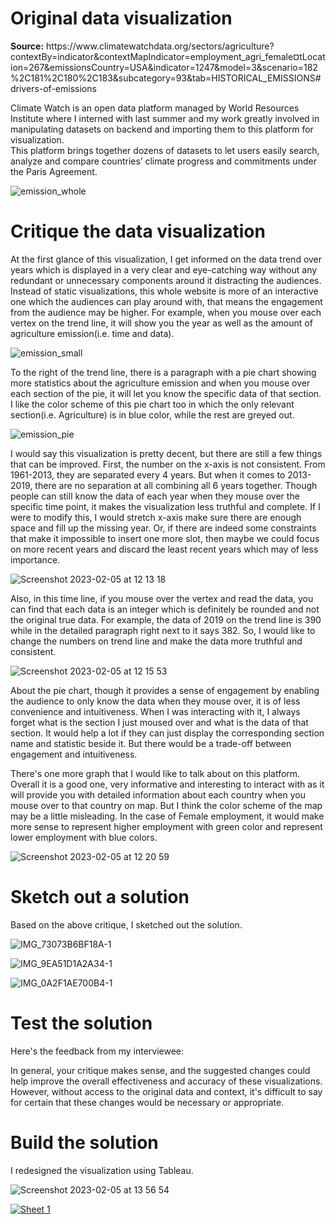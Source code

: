 # Original data visualization
<p><b>Source:</b> https://www.climatewatchdata.org/sectors/agriculture?contextBy=indicator&contextMapIndicator=employment_agri_female&currentLocation=267&emissionsCountry=USA&indicator=1247&model=3&scenario=182%2C181%2C180%2C183&subcategory=93&tab=HISTORICAL_EMISSIONS#drivers-of-emissions</p>

<p>Climate Watch is an open data platform managed by World Resources Institute where I interned with last summer and my work greatly involved in manipulating datasets on backend and importing them to this platform for visualization.
<br>This platform brings together dozens of datasets to let users easily search, analyze and compare countries’ climate progress and commitments under the Paris Agreement.</p>

![emission_whole](https://user-images.githubusercontent.com/108026577/216832564-3b13b259-acee-4b1e-8d0f-1a17f2d71970.png)

# Critique the data visualization
<p>At the first glance of this visualization, I get informed on the data trend over years which is displayed in a very clear and eye-catching way without any redundant or unnecessary components around it distracting the audiences. Instead of static visualizations, this whole website is more of an interactive one which the audiences can play around with, that means the engagement from the audience may be higher. For example, when you mouse over each vertex on the trend line, it will show you the year as well as the amount of agriculture emission(i.e. time and data).</p>

![emission_small](https://user-images.githubusercontent.com/108026577/216833654-0536d06c-2dc5-47bc-a95c-00954026818d.png)

<p>To the right of the trend line, there is a paragraph with a pie chart showing more statistics about the agriculture emission and when you mouse over each section of the pie, it will let you know the specific data of that section. I like the color scheme of this pie chart too in which the only relevant section(i.e. Agriculture) is in blue color, while the rest are greyed out.</p>

![emission_pie](https://user-images.githubusercontent.com/108026577/216833757-9aad288b-3188-433c-901a-3167ee9876d3.png)

<p>I would say this visualization is pretty decent, but there are still a few things that can be improved. First, the number on the x-axis is not consistent. From 1961-2013, they are separated every 4 years. But when it comes to 2013-2019, there are no separation at all combining all 6 years together. Though people can still know the data of each year when they mouse over the specific time point, it makes the visualization less truthful and complete. If I were to modify this, I would stretch x-axis make sure there are enough space and fill up the missing year. Or, if there are indeed some constraints that make it impossible to insert one more slot, then maybe we could focus on more recent years and discard the least recent years which may of less importance.</p>

![Screenshot 2023-02-05 at 12 13 18](https://user-images.githubusercontent.com/108026577/216833891-753987f7-290d-470b-b528-ec9bad2e0573.png)

<p>Also, in this time line, if you mouse over the vertex and read the data, you can find that each data is an integer which is definitely be rounded and not the original true data. For example, the data of 2019 on the trend line is 390 while in the detailed paragraph right next to it says 382. So, I would like to change the numbers on trend line and make the data more truthful and consistent.</p>

![Screenshot 2023-02-05 at 12 15 53](https://user-images.githubusercontent.com/108026577/216834052-b99fb283-97f1-4b15-959a-2a79c475323f.png)

<p>About the pie chart, though it provides a sense of engagement by enabling the audience to only know the data when they mouse over, it is of less convenience and intuitiveness. When I was interacting with it, I always forget what is the section I just moused over and what is the data of that section. It would help a lot if they can just display the corresponding section name and statistic beside it. But there would be a trade-off between engagement and intuitiveness.</p>

<p>There's one more graph that I would like to talk about on this platform. Overall it is a good one, very informative and interesting to interact with as it will provide you with detailed information about each country when you mouse over to that country on map. But I think the color scheme of the map may be a little misleading. In the case of Female employment, it would make more sense to represent higher employment with green color and represent lower employment with blue colors.</p>

![Screenshot 2023-02-05 at 12 20 59](https://user-images.githubusercontent.com/108026577/216834213-99d77e9d-66a0-4831-88b4-cfbf4874197c.png)

# Sketch out a solution
<p>Based on the above critique, I sketched out the solution.</p>

![IMG_73073B6BF18A-1](https://user-images.githubusercontent.com/108026577/216837014-8c0e6fc4-7807-4b70-a706-0befe6318356.jpeg)

![IMG_9EA51D1A2A34-1](https://user-images.githubusercontent.com/108026577/216837048-f86e9227-a410-401f-963a-9edf15eaa124.jpeg)

![IMG_0A2F1AE700B4-1](https://user-images.githubusercontent.com/108026577/216837072-b4115e4b-a1fa-4989-bc50-0a7e73869d35.jpeg)

# Test the solution
<p>Here's the feedback from my interviewee:</p>
<p>In general, your critique makes sense, and the suggested changes could help improve the overall effectiveness and accuracy of these visualizations. However, without access to the original data and context, it's difficult to say for certain that these changes would be necessary or appropriate.</p>

# Build the solution
<p>I redesigned the visualization using Tableau.</p>

![Screenshot 2023-02-05 at 13 56 54](https://user-images.githubusercontent.com/108026577/216839916-4ed607fe-0ba8-4589-83cf-80c6d345edbe.png)

<div class='tableauPlaceholder' id='viz1675653356052' style='position: relative'><noscript><a href='#'><img alt='Sheet 1 ' src='https:&#47;&#47;public.tableau.com&#47;static&#47;images&#47;TZ&#47;TZM4FYK82&#47;1_rss.png' style='border: none' /></a></noscript><object class='tableauViz'  style='display:none;'><param name='host_url' value='https%3A%2F%2Fpublic.tableau.com%2F' /> <param name='embed_code_version' value='3' /> <param name='path' value='shared&#47;TZM4FYK82' /> <param name='toolbar' value='yes' /><param name='static_image' value='https:&#47;&#47;public.tableau.com&#47;static&#47;images&#47;TZ&#47;TZM4FYK82&#47;1.png' /> <param name='animate_transition' value='yes' /><param name='display_static_image' value='yes' /><param name='display_spinner' value='yes' /><param name='display_overlay' value='yes' /><param name='display_count' value='yes' /><param name='language' value='en-US' /></object></div>                <script type='text/javascript'>                    var divElement = document.getElementById('viz1675653356052');                    var vizElement = divElement.getElementsByTagName('object')[0];                    vizElement.style.width='100%';vizElement.style.height=(divElement.offsetWidth*0.75)+'px';                    var scriptElement = document.createElement('script');                    scriptElement.src = 'https://public.tableau.com/javascripts/api/viz_v1.js';                    vizElement.parentNode.insertBefore(scriptElement, vizElement);                </script>
